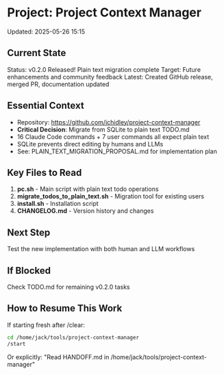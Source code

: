 # Project: Project Context Manager
Updated: 2025-05-26 15:15

## Current State
Status: v0.2.0 Released! Plain text migration complete
Target: Future enhancements and community feedback
Latest: Created GitHub release, merged PR, documentation updated

## Essential Context
- Repository: https://github.com/jchidley/project-context-manager
- **Critical Decision**: Migrate from SQLite to plain text TODO.md
- 16 Claude Code commands + 7 user commands all expect plain text
- SQLite prevents direct editing by humans and LLMs
- See: PLAIN_TEXT_MIGRATION_PROPOSAL.md for implementation plan

## Key Files to Read
1. **pc.sh** - Main script with plain text todo operations
2. **migrate_todos_to_plain_text.sh** - Migration tool for existing users
3. **install.sh** - Installation script
4. **CHANGELOG.md** - Version history and changes

## Next Step
Test the new implementation with both human and LLM workflows

## If Blocked
Check TODO.md for remaining v0.2.0 tasks

## How to Resume This Work
If starting fresh after /clear:
```bash
cd /home/jack/tools/project-context-manager
/start
```
Or explicitly: "Read HANDOFF.md in /home/jack/tools/project-context-manager"